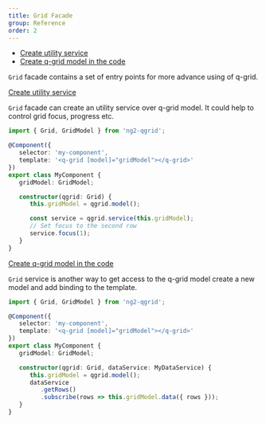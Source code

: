 ```yaml
---
title: Grid Facade
group: Reference
order: 2
---
```

- [Create utility service](#create-utility-service)
- [Create q-grid model in the code](#create-q-grid-model-in-the-code)

`Grid` facade contains a set of entry points for more advance using of q-grid.

<a name="create-utility-service" href="#create-utility-service">
   Create utility service
</a>

`Grid` facade can create an utility service over q-grid model. It could help to control grid focus, progress etc.

```typescript
import { Grid, GridModel } from 'ng2-qgrid';

@Component({
   selector: 'my-component',
   template: '<q-grid [model]="gridModel"></q-grid>'
})
export class MyComponent {
   gridModel: GridModel;

   constructor(qgrid: Grid) {
      this.gridModel = qgrid.model();

      const service = qgrid.service(this.gridModel);
      // Set focus to the second row
      service.focus(1);
   }
}
```

<a name="create-q-grid-model-in-the-code" href="#create-q-grid-model-in-the-code">
   Create q-grid model in the code
</a>

`Grid` service is another way to get access to the q-grid model  create a new model and add binding to the template.

```typescript
import { Grid, GridModel } from 'ng2-qgrid';

@Component({
   selector: 'my-component',
   template: '<q-grid [model]="gridModel"></q-grid>'
})
export class MyComponent {
   gridModel: GridModel;

   constructor(qgrid: Grid, dataService: MyDataService) {
      this.gridModel = qgrid.model();
      dataService
         .getRows()
         .subscribe(rows => this.gridModel.data({ rows }));
   }
}
```